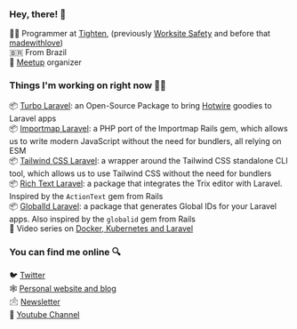 ### Hey, there! 👋

👨‍💻 Programmer at [Tighten](https://tighten.co/), (previously [Worksite Safety](https://worksitesafety.ca) and before that [madewithlove](https://madewithlove.com/))<br>
🇧🇷 From Brazil<br>
📅 [Meetup](https://www.meetup.com/pt-BR/maceio-dev-meetup/) organizer

### Things I'm working on right now 👨‍💻

📦 [Turbo Laravel](https://github.com/tonysm/turbo-laravel): an Open-Source Package to bring [Hotwire](https://hotwired.dev/) goodies to Laravel apps<br>
📦 [Importmap Laravel](https://github.com/tonysm/importmap-laravel): a PHP port of the Importmap Rails gem, which allows us to write modern JavaScript without the need for bundlers, all relying on ESM<br>
📦 [Tailwind CSS Laravel](https://github.com/tonysm/tailwindcss-laravel): a wrapper around the Tailwind CSS standalone CLI tool, which allows us to use Tailwind CSS without the need for bundlers<br>
📦 [Rich Text Laravel](https://github.com/tonysm/rich-text-laravel): a package that integrates the Trix editor with Laravel. Inspired by the `ActionText` gem from Rails<br>
📦 [GlobalId Laravel](https://github.com/tonysm/globalid-laravel): a package that generates Global IDs for your Laravel apps. Also inspired by the `globalid` gem from Rails<br>
🎥 Video series on [Docker, Kubernetes and Laravel](https://www.tonysm.com/courses/kubernetes-for-laravel-developers/)

### You can find me online 🔍

🐦 [Twitter](https://twitter.com/tonysmdev)<br>
🕸️ [Personal website and blog](https://tonysm.com)<br>
🖄 [Newsletter](https://world.hey.com/tonysm)<br>
🎥 [Youtube Channel](https://www.youtube.com/channel/UCGtfJjAR5JeBPAmxN_ZHx4Q?view_as=subscriber)
